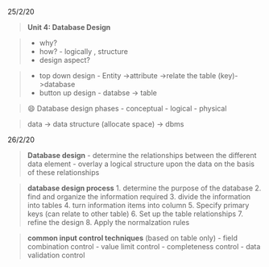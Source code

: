 25/2/20

>**Unit 4: Database Design**


> - why?
>- how?
    - logically , structure
>- design aspect?

> - top down design
    - Entity ->attribute ->relate the table (key)->database
> - button up design
    - databse -> table

> 😄 Database design phases
    - conceptual 
    - logical
    - physical

> data -> data structure (allocate space) -> dbms

26/2/20

> **Database design**
    - determine the relationships between the different data element
    - overlay a logical structure upon the data on the basis of these relationships

> **database design process**
    1. determine the purpose of the database 
    2. find and organize the information required
    3. divide the information into tables 
    4. turn information items into column
    5. Specify primary keys (can relate to other table)
    6. Set up the  table relationships
    7. refine the design
    8. Apply the normalzation rules 

> **common input control techniques** (based on table only)
    - field combination control
    - value limit control
    - completeness control
    - data validation control


